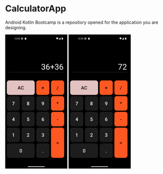 # CalculatorApp
Android Kotlin Bootcamp is a repository opened for the application you are designing.

<img src="process1.png" alt="Light mode" width="200"/>
<img src="process2.png" alt="Night mode" width="200"/>



